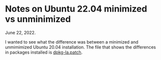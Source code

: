 # Notes on Ubuntu 22.04 minimized vs unminimized

June 22, 2022.

I wanted to see what the difference was between a minimized and
unmimimized Ubuntu 20.04 installation. The file that shows the
differences in packages installed is [dpkg-la.patch](dpkg-la.patch).
